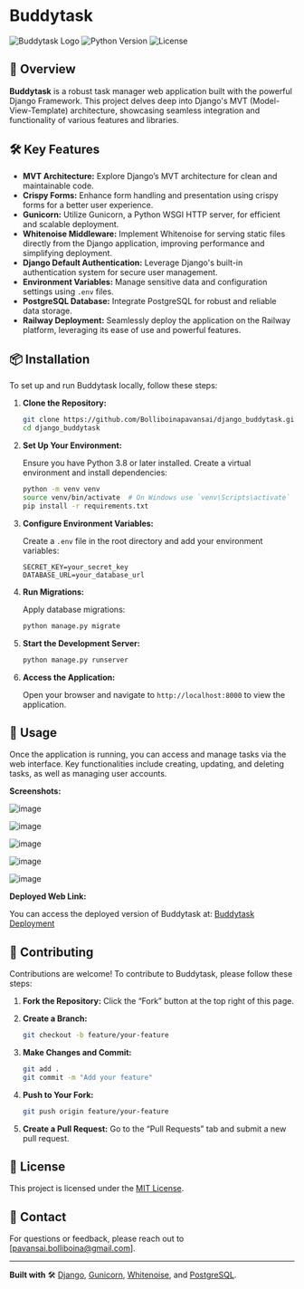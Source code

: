 # Buddytask

![Buddytask Logo](https://img.shields.io/badge/Django-Framework-blue) ![Python Version](https://img.shields.io/badge/Python-3.8%2B-blue) ![License](https://img.shields.io/badge/License-MIT-green)

## 🌟 Overview

**Buddytask** is a robust task manager web application built with the powerful Django Framework. This project delves deep into Django's MVT (Model-View-Template) architecture, showcasing seamless integration and functionality of various features and libraries.

## 🛠️ Key Features

- **MVT Architecture:** Explore Django’s MVT architecture for clean and maintainable code.
- **Crispy Forms:** Enhance form handling and presentation using crispy forms for a better user experience.
- **Gunicorn:** Utilize Gunicorn, a Python WSGI HTTP server, for efficient and scalable deployment.
- **Whitenoise Middleware:** Implement Whitenoise for serving static files directly from the Django application, improving performance and simplifying deployment.
- **Django Default Authentication:** Leverage Django's built-in authentication system for secure user management.
- **Environment Variables:** Manage sensitive data and configuration settings using `.env` files.
- **PostgreSQL Database:** Integrate PostgreSQL for robust and reliable data storage.
- **Railway Deployment:** Seamlessly deploy the application on the Railway platform, leveraging its ease of use and powerful features.

## 📦 Installation

To set up and run Buddytask locally, follow these steps:

1. **Clone the Repository:**

    ```bash
    git clone https://github.com/Bolliboinapavansai/django_buddytask.git
    cd django_buddytask
    ```

2. **Set Up Your Environment:**

    Ensure you have Python 3.8 or later installed. Create a virtual environment and install dependencies:

    ```bash
    python -m venv venv
    source venv/bin/activate  # On Windows use `venv\Scripts\activate`
    pip install -r requirements.txt
    ```

3. **Configure Environment Variables:**

    Create a `.env` file in the root directory and add your environment variables:

    ```plaintext
    SECRET_KEY=your_secret_key
    DATABASE_URL=your_database_url
    ```

4. **Run Migrations:**

    Apply database migrations:

    ```bash
    python manage.py migrate
    ```

5. **Start the Development Server:**

    ```bash
    python manage.py runserver
    ```

6. **Access the Application:**

    Open your browser and navigate to `http://localhost:8000` to view the application.

## 📜 Usage

Once the application is running, you can access and manage tasks via the web interface. Key functionalities include creating, updating, and deleting tasks, as well as managing user accounts.

**Screenshots:**


![image](https://github.com/user-attachments/assets/70bf4015-6194-4097-a33b-f425de5d098f)

![image](https://github.com/user-attachments/assets/af25d884-66a9-4ada-a4ac-1a4dc51db342)

![image](https://github.com/user-attachments/assets/a7eb7832-fe78-4d74-ba16-97dc876041aa)

![image](https://github.com/user-attachments/assets/d76cdd50-f25f-4cd3-93ef-be312d53e583)

![image](https://github.com/user-attachments/assets/225e69c1-61b1-40a2-b0b0-72c12d71dd4b)



**Deployed Web Link:**

You can access the deployed version of Buddytask at: [Buddytask Deployment](https://buddytask.up.railway.app/)

## 🤝 Contributing

Contributions are welcome! To contribute to Buddytask, please follow these steps:

1. **Fork the Repository:**
    Click the “Fork” button at the top right of this page.

2. **Create a Branch:**
    ```bash
    git checkout -b feature/your-feature
    ```

3. **Make Changes and Commit:**
    ```bash
    git add .
    git commit -m "Add your feature"
    ```

4. **Push to Your Fork:**
    ```bash
    git push origin feature/your-feature
    ```

5. **Create a Pull Request:**
    Go to the “Pull Requests” tab and submit a new pull request.

## 📝 License

This project is licensed under the [MIT License](LICENSE).

## 📧 Contact

For questions or feedback, please reach out to [pavansai.bolliboina@gmail.com].

---

**Built with** 🛠️ [Django](https://www.djangoproject.com/), [Gunicorn](https://gunicorn.org/), [Whitenoise](http://whitenoise.evans.io/), and [PostgreSQL](https://www.postgresql.org/).






















